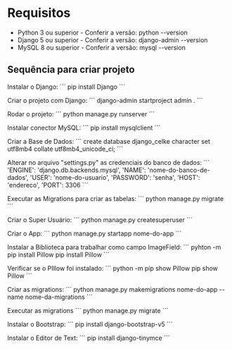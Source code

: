 # Requisitos
* Python 3 ou superior - Conferir a versão: python --version
* Django 5 ou superior - Conferir a versão: django-admin --version
* MySQL 8 ou superior - Conferir a versão: mysql --version

## Sequência para criar projeto
Instalar o Django:
´´´
pip install Django
´´´

Criar o projeto com Django:
´´´
django-admin startproject admin .
´´´

Rodar o projeto:
´´´
python manage.py runserver
´´´

Instalar conector MySQL:
´´´
pip install mysqlclient
´´´

Criar a Base de Dados:
´´´
create database django_celke character set utf8mb4 collate utf8mb4_unicode_ci;
´´´

Alterar no arquivo "settings.py" as credenciais do banco de dados:
´´´
'ENGINE': 'django.db.backends.mysql',
'NAME': 'nome-do-banco-de-dados',
'USER': 'nome-do-usuario',
'PASSWORD': 'senha',
'HOST': 'endereco',
'PORT': 3306
´´´

Executar as Migrations para criar as tabelas:
´´´
python manage.py migrate
´´´

Criar o Super Usuário:
´´´
python manage.py createsuperuser
´´´

Criar o App:
´´´
python manage.py startapp nome-do-app
´´´

Instalar a Biblioteca para trabalhar como campo ImageField:
´´´
pyhton -m pip install Pillow
pip install Pillow
´´´

Verificar se o PIllow foi instalado:
´´´
python -m pip show Pillow
pip show Pillow
´´´

Criar as migrations:
´´´
python manage.py makemigrations nome-do-app --name nome-da-migrations
´´´

Executar as migrations
´´´
python manage.py migrate
´´´

Instalar o Bootstrap:
´´´
pip install django-bootstrap-v5
´´´

Instalar o Editor de Text:
´´´
pip install django-tinymce
´´´


